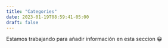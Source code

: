 ```yaml
---
title: "Categories"
date: 2023-01-19T08:59:41-05:00
draft: false
---
```


Estamos trabajando para añadir información en esta seccion 😀